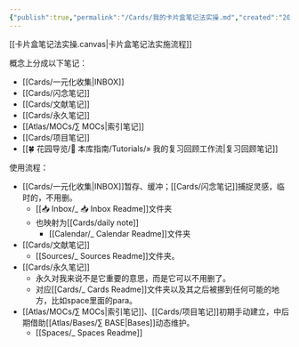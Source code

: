 ```yaml
---
{"publish":true,"permalink":"/Cards/我的卡片盒笔记法实操.md","created":"2025-06-06","modified":"2025-07-09","cssclasses":""}
---
```



[[卡片盒笔记法实操.canvas|卡片盒笔记法实施流程]]

概念上分成以下笔记：

- [[Cards/一元化收集\|INBOX]]
- [[Cards/闪念笔记]]
- [[Cards/文献笔记]]
- [[Cards/永久笔记]]
- [[Atlas/MOCs/∑ MOCs\|索引笔记]]
- [[Cards/项目笔记]]
- [[🍀 花园导览/🧰 本库指南/Tutorials/» 我的复习回顾工作流\|复习回顾笔记]]

使用流程：

- [[Cards/一元化收集\|INBOX]]暂存、缓冲；[[Cards/闪念笔记]]捕捉灵感，临时的，不用删。
	- [[📥 Inbox/_ 📥 Inbox Readme]]文件夹
	- 也映射为[[Cards/daily note]]
		- [[Calendar/_ Calendar Readme]]文件夹
- [[Cards/文献笔记]]
	- [[Sources/_ Sources Readme]]文件夹。
- [[Cards/永久笔记]]
	- 永久对我来说不是它重要的意思，而是它可以不用删了。
	- 对应[[Cards/_ Cards Readme]]文件夹以及其之后被挪到任何可能的地方，比如space里面的para。
- [[Atlas/MOCs/∑ MOCs\|索引笔记]]、[[Cards/项目笔记]]初期手动建立，中后期借助[[Atlas/Bases/∑ BASE\|Bases]]动态维护。
	- [[Spaces/_ Spaces Readme]]
